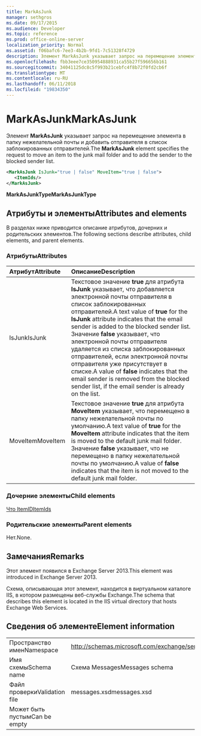 ```yaml
---
title: MarkAsJunk
manager: sethgros
ms.date: 09/17/2015
ms.audience: Developer
ms.topic: reference
ms.prod: office-online-server
localization_priority: Normal
ms.assetid: f06bafc6-7ee3-4b2b-9fd1-7c51328f4729
description: Элемент MarkAsJunk указывает запрос на перемещение элемента в папку нежелательной почты и добавить отправителя в список заблокированных отправителей.
ms.openlocfilehash: fbb3eee7ce350954888931ca55b27f596656b161
ms.sourcegitcommit: 34041125dc8c5f993b21cebfc4f8b72f0fd2cb6f
ms.translationtype: MT
ms.contentlocale: ru-RU
ms.lasthandoff: 06/11/2018
ms.locfileid: "19834350"
---
```

# <a name="markasjunk"></a><span data-ttu-id="102fa-103">MarkAsJunk</span><span class="sxs-lookup"><span data-stu-id="102fa-103">MarkAsJunk</span></span>

<span data-ttu-id="102fa-104">Элемент **MarkAsJunk** указывает запрос на перемещение элемента в папку нежелательной почты и добавить отправителя в список заблокированных отправителей.</span><span class="sxs-lookup"><span data-stu-id="102fa-104">The **MarkAsJunk** element specifies the request to move an item to the junk mail folder and to add the sender to the blocked sender list.</span></span> 
  
```XML
<MarkAsJunk IsJunk="true | false" MoveItem="true | false">
   <ItemIds/>
</MarkAsJunk>
```

 <span data-ttu-id="102fa-105">**MarkAsJunkType**</span><span class="sxs-lookup"><span data-stu-id="102fa-105">**MarkAsJunkType**</span></span>
## <a name="attributes-and-elements"></a><span data-ttu-id="102fa-106">Атрибуты и элементы</span><span class="sxs-lookup"><span data-stu-id="102fa-106">Attributes and elements</span></span>

<span data-ttu-id="102fa-107">В разделах ниже приводится описание атрибутов, дочерних и родительских элементов.</span><span class="sxs-lookup"><span data-stu-id="102fa-107">The following sections describe attributes, child elements, and parent elements.</span></span>
  
### <a name="attributes"></a><span data-ttu-id="102fa-108">Атрибуты</span><span class="sxs-lookup"><span data-stu-id="102fa-108">Attributes</span></span>

|<span data-ttu-id="102fa-109">**Атрибут**</span><span class="sxs-lookup"><span data-stu-id="102fa-109">**Attribute**</span></span>|<span data-ttu-id="102fa-110">**Описание**</span><span class="sxs-lookup"><span data-stu-id="102fa-110">**Description**</span></span>|
|:-----|:-----|
|<span data-ttu-id="102fa-111">IsJunk</span><span class="sxs-lookup"><span data-stu-id="102fa-111">IsJunk</span></span>  <br/> |<span data-ttu-id="102fa-112">Текстовое значение **true** для атрибута **IsJunk** указывает, что добавляется электронной почты отправителя в список заблокированных отправителей.</span><span class="sxs-lookup"><span data-stu-id="102fa-112">A text value of **true** for the **IsJunk** attribute indicates that the email sender is added to the blocked sender list.</span></span> <span data-ttu-id="102fa-113">Значение **false** указывает, что электронной почты отправителя удаляется из списка заблокированных отправителей, если электронной почты отправителя уже присутствует в списке.</span><span class="sxs-lookup"><span data-stu-id="102fa-113">A value of **false** indicates that the email sender is removed from the blocked sender list, if the email sender is already on the list.</span></span>  <br/> |
|<span data-ttu-id="102fa-114">MoveItem</span><span class="sxs-lookup"><span data-stu-id="102fa-114">MoveItem</span></span>  <br/> |<span data-ttu-id="102fa-115">Текстовое значение **true** для атрибута **MoveItem** указывает, что перемещено в папку нежелательной почты по умолчанию.</span><span class="sxs-lookup"><span data-stu-id="102fa-115">A text value of **true** for the **MoveItem** attribute indicates that the item is moved to the default junk mail folder.</span></span> <span data-ttu-id="102fa-116">Значение **false** указывает, что не перемещено в папку нежелательной почты по умолчанию.</span><span class="sxs-lookup"><span data-stu-id="102fa-116">A value of **false** indicates that the item is not moved to the default junk mail folder.</span></span>  <br/> |
   
### <a name="child-elements"></a><span data-ttu-id="102fa-117">Дочерние элементы</span><span class="sxs-lookup"><span data-stu-id="102fa-117">Child elements</span></span>

[<span data-ttu-id="102fa-118">Что ItemID</span><span class="sxs-lookup"><span data-stu-id="102fa-118">ItemIds</span></span>](itemids.md)
  
### <a name="parent-elements"></a><span data-ttu-id="102fa-119">Родительские элементы</span><span class="sxs-lookup"><span data-stu-id="102fa-119">Parent elements</span></span>

<span data-ttu-id="102fa-120">Нет.</span><span class="sxs-lookup"><span data-stu-id="102fa-120">None.</span></span>
  
## <a name="remarks"></a><span data-ttu-id="102fa-121">Замечания</span><span class="sxs-lookup"><span data-stu-id="102fa-121">Remarks</span></span>

<span data-ttu-id="102fa-122">Этот элемент появился в Exchange Server 2013.</span><span class="sxs-lookup"><span data-stu-id="102fa-122">This element was introduced in Exchange Server 2013.</span></span>
  
<span data-ttu-id="102fa-123">Схема, описывающая этот элемент, находится в виртуальном каталоге IIS, в котором размещены веб-службы Exchange.</span><span class="sxs-lookup"><span data-stu-id="102fa-123">The schema that describes this element is located in the IIS virtual directory that hosts Exchange Web Services.</span></span>
  
## <a name="element-information"></a><span data-ttu-id="102fa-124">Сведения об элементе</span><span class="sxs-lookup"><span data-stu-id="102fa-124">Element information</span></span>

|||
|:-----|:-----|
|<span data-ttu-id="102fa-125">Пространство имен</span><span class="sxs-lookup"><span data-stu-id="102fa-125">Namespace</span></span>  <br/> |http://schemas.microsoft.com/exchange/services/2006/messages  <br/> |
|<span data-ttu-id="102fa-126">Имя схемы</span><span class="sxs-lookup"><span data-stu-id="102fa-126">Schema name</span></span>  <br/> |<span data-ttu-id="102fa-127">Схема Messages</span><span class="sxs-lookup"><span data-stu-id="102fa-127">Messages schema</span></span>  <br/> |
|<span data-ttu-id="102fa-128">Файл проверки</span><span class="sxs-lookup"><span data-stu-id="102fa-128">Validation file</span></span>  <br/> |<span data-ttu-id="102fa-129">messages.xsd</span><span class="sxs-lookup"><span data-stu-id="102fa-129">messages.xsd</span></span>  <br/> |
|<span data-ttu-id="102fa-130">Может быть пустым</span><span class="sxs-lookup"><span data-stu-id="102fa-130">Can be empty</span></span>  <br/> ||
   

